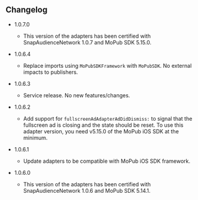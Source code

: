## Changelog
* 1.0.7.0
  * This version of the adapters has been certified with SnapAudienceNetwork 1.0.7 and MoPub SDK 5.15.0.

* 1.0.6.4
  * Replace imports using `MoPubSDKFramework` with `MoPubSDK`. No external impacts to publishers.

* 1.0.6.3
  * Service release. No new features/changes.

* 1.0.6.2
  * Add support for `fullscreenAdAdapterAdDidDismiss:` to signal that the fullscreen ad is closing and the state should be reset. To use this adapter version, you need v5.15.0 of the MoPub iOS SDK at the minimum.

* 1.0.6.1
  * Update adapters to be compatible with MoPub iOS SDK framework.

* 1.0.6.0
  * This version of the adapters has been certified with SnapAudienceNetwork 1.0.6 and MoPub SDK 5.14.1.